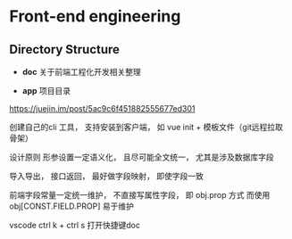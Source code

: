 # Front-end engineering

## Directory Structure

- **doc**  关于前端工程化开发相关整理

- **app**  项目目录

https://juejin.im/post/5ac9c6f451882555677ed301

创建自己的cli 工具， 支持安装到客户端， 如 vue init + 模板文件（git远程拉取骨架）

设计原则
形参设置一定语义化， 且尽可能全文统一， 尤其是涉及数据库字段

导入导出， 接口返回， 最好做字段映射， 即使字段一致

前端字段常量一定统一维护， 不直接写属性字段， 即 obj.prop 方式 而使用 obj[CONST.FIELD.PROP] 易于维护


vscode ctrl k + ctrl s 打开快捷键doc
